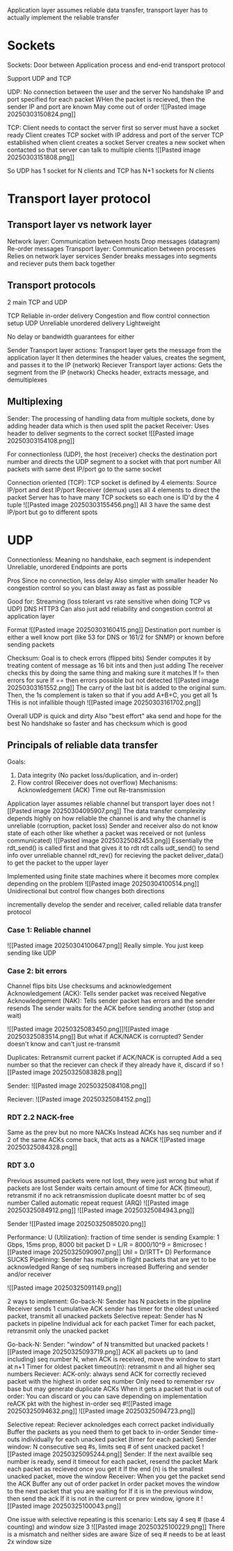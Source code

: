 Application layer assumes reliable data transfer, transport layer has to actually implement the reliable transfer 
# Sockets

Sockets: Door between Application process and end-end transport protocol 

Support UDP and TCP 

UDP:
	No connection between the user and the server
	No handshake
	IP and port specified for each packet
	WHen the packet is recieved, then the sender IP and port are known
	May come out of order
	![[Pasted image 20250303150824.png]]

TCP:
	Client needs to contact the server first so server must have a socket ready
	Client creates TCP socket with IP address and port of the server
	TCP established when client creates a socket
	Server creates a new socket when contacted so that server can talk to multiple clients
	![[Pasted image 20250303151808.png]]

So UDP has 1 socket for N clients and TCP has N+1 sockets for N clients
# Transport layer protocol

## Transport layer vs network layer
Network layer: Communication between hosts
	Drop messages (datagram)
	Re-order messages
Transport layer: Communication between processes
	Relies on network layer services
	Sender breaks messages into segments and reciever puts them back together


## Transport protocols
2 main TCP and UDP

TCP
	Reliable in-order delivery 
	Congestion and flow control
	connection setup
UDP
	Unreliable unordered delivery 
	Lightweight 

No delay or bandwidth guarantees for either


Sender Transport layer actions:
	Transport layer gets the message from the application layer
	It then determines the header values, creates the segment, and passes it to the IP (network)
Reciever Transport layer actions:
	Gets the segment from the IP (network) 
	Checks header, extracts message, and demultiplexes 

## Multiplexing
Sender:
	The processing of handling data from multiple sockets, done by adding header data which is then used split the packet
Receiver: 
	Uses header to deliver segments to the correct socket
![[Pasted image 20250303154108.png]]


For connectionless (UDP), the host (receiver) checks the destination port number and directs the UDP segment to a socket with that port number
	All packets with same dest IP/port go to the same socket

Connection oriented (TCP):
	TCP socket is defined by 4 elements: Source IP/port and dest IP/port
	Receiver (demux) uses all 4 elements to direct the packet
	Server has to have many TCP sockets so each one is ID'd by the 4 tuple
	![[Pasted image 20250303155456.png]]
	All 3 have the same dest IP/port but go to different spots 

# UDP
Connectionless: Meaning no handshake, each segment is independent
Unreliable, unordered
Endpoints are ports

Pros
	Since no connection, less delay
	Also simpler with smaller header
	No congestion control so you can blast away as fast as possible


Good for:
	Streaming (loss tolerant vs rate sensitive when doing TCP vs UDP)
	DNS
	HTTP3
Can also just add reliability and congestion control at application layer

Format 
	![[Pasted image 20250303160415.png]]
Destination port number is either a well know port (like 53 for DNS or 161/2 for SNMP) or known before sending packets


Checksum:
	Goal is to check errors (flipped bits)
	Sender computes it by treating content of message as 16 bit ints and then just adding
	The receiver checks this by doing the same thing and making sure it matches
		If != then errors for sure
		If == then errors possible but not detected
	![[Pasted image 20250303161552.png]]
	The carry of the last bit is added to the original sum. Then, the 1s complement is taken so that if you add A+B+C, you get all 1s
	THis is not infallible though 
	![[Pasted image 20250303161702.png]]


Overall UDP is quick and dirty
	Also "best effort" aka send and hope for the best
	No handshake so faster and has checksum which is good

## Principals of reliable data transfer
Goals: 
1. Data integrity (No packet loss/duplication, and in-order)
2. Flow control (Receiver does not overflow)
Mechanisms:
	Acknowledgement (ACK) 
	Time out
	Re-transmission 

Application layer assumes reliable channel but transport layer does not
![[Pasted image 20250304095907.png]]
	The data transfer complexity depends highly on how reliable the channel is and why the channel is unreliable (corruption, packet loss)
	Sender and receiver also do not know state of each other  like whether a packet was received or not (unless communicated)
![[Pasted image 20250325082453.png]]
	Essentially the rdt_send() is called first and that gives it to rdt
	rdt calls udt_send() to send info over unreliable channel
	rdt_rev() for recieving the packet
	deliver_data() to get the packet to the upper layer

Implemented using finite state machines where it becomes more complex depending on the problem
	![[Pasted image 20250304100514.png]]
	Unidirectional but control flow changes both directions

incrementally develop the sender and receiver, called reliable data transfer protocol

### Case 1: Reliable channel
![[Pasted image 20250304100647.png]]
Really simple. You just keep sending like UDP

### Case 2: bit errors
Channel flips bits
Use checksums and acknowledgement
Acknowledgement (ACK): 
	Tells sender packet was received 
Negative Acknowledgement (NAK): Tells sender packet has errors and the sender resends
The sender waits for the ACK before sending another (stop and wait)

![[Pasted image 20250325083450.png]]![[Pasted image 20250325083514.png]]
But what if ACK/NACK is corrupted? 
	Sender doesn't know and can't just re-transmit

Duplicates:
	Retransmit current packet if ACK/NACK is corrupted
	Add a seq number so that the reciever can check if they already have it, discard if so
	![[Pasted image 20250325083828.png]]

Sender:
![[Pasted image 20250325084108.png]]

Reciever:
![[Pasted image 20250325084152.png]]

### RDT 2.2 NACK-free
Same as the prev but no more NACKs
Instead ACKs has seq number and if 2 of the same ACKs come back, that acts as a NACK
![[Pasted image 20250325084328.png]]


### RDT 3.0
Previous assumed packets were not lost, they were just wrong but what if packets are lost
Sender waits certain amount of time for ACK (timeout), retransmit if no ack
	retransmission duplicate doesnt matter bc of seq number
Called automatic repeat request (ARQ)
![[Pasted image 20250325084912.png]]
![[Pasted image 20250325084943.png]]


Sender
![[Pasted image 20250325085020.png]]

Performance:
	U (Utilization): fraction of time sender is sending
	Example: 1 Gbps, 15ms prop, 8000 bit packet
		D = L/R = 8000/10^9 = 8microsec
	![[Pasted image 20250325090907.png]]
	Util = D/(RTT+ D)
	Performance SUCKS
Pipelining: Sender has multiple in flight packets that are yet to be acknowledged
	Range of seq numbers increased
	Buffering and sender and/or receiver

![[Pasted image 20250325091149.png]]

2 ways to implement: 
	Go-back-N:
		Sender has N packets in the pipeline
		Receiver sends 1 cumulative ACK
		sender has timer for the oldest unacked packet, transmit all unacked packets 
	Selective repeat:
		Sender has N packets in pipeline
		Individual ack for each packet
		Timer for each packet, retransmit only the unacked packet

Go-back-N:
	Sender:
		"window" of N transmitted but unacked packets
		![[Pasted image 20250325093719.png]]
		ACK all packets up to (and including) seq number N, when ACK is received, move the window to start at n+1
		Timer for oldest packet
		timeout(n): retransmit n and all higher seq numbers
	Reciever:
		ACK-only: always send ACK for correctly recieved packet with the highest in order seq number
			Only need to remember rsv base but may generate duplicate ACKs
		When it gets a packet that is out of order:
			You can discard or you can save depending on implementation
			reACK pkt with the highest in-order seq #![[Pasted image 20250325094632.png]]
	![[Pasted image 20250325094723.png]]	


Selective repeat:
	Reciever acknoledges each correct packet individually
		Buffer the packets as you need them to get back to in-order
	Sender time-outs individually for each unacked packet (timer for each packet)
	Sender window:
		N consecutive seq \#s, limits seq # of sent unacked packet
	![[Pasted image 20250325095244.png]]
	Sender:
		If the next availble seq number is ready, send it
		timeout for each packet, resend the packet
		Mark each packet as recieved once you get it
		If the end (n) is the smallest unacked packet, move the window
	Receiver:
		When you get the packet send the ACK
		Buffer any out of order packet
		In order packet moves the window to the next packet that you are waiting for
		If it is in the previous window, then send the ack
		If it is not in the current or prev window, ignore it
	![[Pasted image 20250325100043.png]]



One issue with selective repeating is this scenario:
	Lets say 4 seq # (base 4 counting) and window size 3
	![[Pasted image 20250325100229.png]]
	There is a mismatch and neither sides are aware
	Size of seq # needs to be at least 2x window size